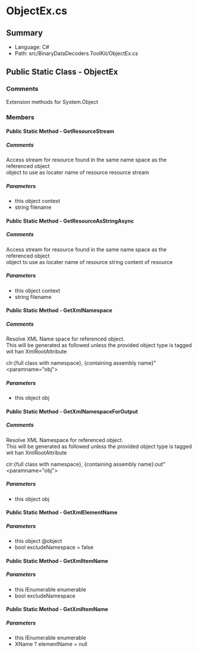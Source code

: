 ﻿# ObjectEx.cs

## Summary

* Language: C#
* Path: src/BinaryDataDecoders.ToolKit/ObjectEx.cs

## Public Static Class - ObjectEx

### Comments

 <summary>
 Extension methods for System.Object
 </summary>

### Members

#### Public Static Method - GetResourceStream

##### Comments

 <summary>
 Access stream for resource found in the same name space as the referenced object
 </summary>
 <paramname="context">object to use as locater</param>
 <paramname="filename">name of resource</param>
 <returns>resource stream</returns>

#####  Parameters

 - this object context 
 - string filename 

#### Public Static Method - GetResourceAsStringAsync

##### Comments

 <summary>
 Access stream for resource found in the same name space as the referenced object 
 </summary>
 <paramname="context">object to use as locater</param>
 <paramname="filename">name of resource</param>
 <returns>string content of resource</returns>

#####  Parameters

 - this object context 
 - string filename 

#### Public Static Method - GetXmlNamespace

##### Comments

 <summary>
 Resolve XML Name space for referenced object.  
 </summary>
 <remarks>
 This will be generated as followed unless the provided object type is tagged wit han XmlRootAttribute
 
 <c>clr:{full class with namespace}, {containing assembly name}&quot;</c>
 </remarks>
 <paramname="obj"></param>
 <returns></returns>

#####  Parameters

 - this object obj 

#### Public Static Method - GetXmlNamespaceForOutput

##### Comments

 <summary>
 Resolve XML Namespace for referenced object.  
 </summary>
 <remarks>
 This will be generated as followed unless the provided object type is tagged wit han XmlRootAttribute
 
 <c>clr:{full class with namespace}, {containing assembly name}:out&quot;</c>
 </remarks>
 <paramname="obj"></param>
 <returns></returns>

#####  Parameters

 - this object obj 

#### Public Static Method - GetXmlElementName

#####  Parameters

 - this object @object 
 - bool excludeNamespace = false 

#### Public Static Method - GetXmlItemName

#####  Parameters

 - this IEnumerable enumerable 
 - bool excludeNamespace 

#### Public Static Method - GetXmlItemName

#####  Parameters

 - this IEnumerable enumerable 
 - XName ? elementName = null 

